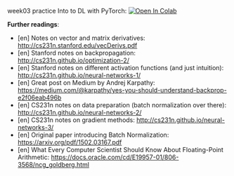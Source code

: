week03 practice Into to DL with PyTorch:
[![Open In Colab](https://colab.research.google.com/assets/colab-badge.svg)](https://colab.research.google.com/github/neychev/fall19_madmo_adv/blob/master/week03_Intro_to_DL/week03_intro_to_pytorch.ipynb)


__Further readings__:
* [en] Notes on vector and matrix derivatives: http://cs231n.stanford.edu/vecDerivs.pdf
* [en] Stanford notes on backpropagation: http://cs231n.github.io/optimization-2/
* [en] Stanford notes on different activation functions (and just intuition): http://cs231n.github.io/neural-networks-1/
* [en] Great post on Medium by Andrej Karpathy: https://medium.com/@karpathy/yes-you-should-understand-backprop-e2f06eab496b
* [en] CS231n notes on data preparation (batch normalization over there): http://cs231n.github.io/neural-networks-2/
* [en] CS231n notes on gradient methods: http://cs231n.github.io/neural-networks-3/
* [en] Original paper introducing Batch Normalization: https://arxiv.org/pdf/1502.03167.pdf
* [en] What Every Computer Scientist Should Know About Floating-Point Arithmetic: https://docs.oracle.com/cd/E19957-01/806-3568/ncg_goldberg.html
